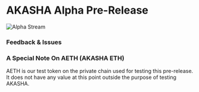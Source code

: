 # AKASHA Alpha Pre-Release

![Alpha Stream](http://imgur.com/d9wqGUf.png)

### Feedback & Issues

### A Special Note On AETH (AKASHA ETH)

AETH is our test token on the private chain used for testing this pre-release. It does not have any value at this point outside the purpose of testing AKASHA. 
